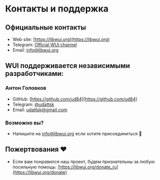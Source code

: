 # Контакты и поддержка

## Официальные контакты
- Web site: [https://libwui.org](https://libwui.org)
- Telegram: [Official WUI channel](https://t.me/libwui)
- Email: [info@libwui.org](mailto:info@libwui.org)

## WUI поддерживается независимыми разработчиками:
### Антон Головков
- GitHub: [https://github.com/ud84](https://github.com/ud84)
- Telegram: [@udattsk](https://t.me/udattsk)
- Email: [udattsk@gmail.com](mailto:udattsk@gmail.com)

### Возможно вы?
- Напишите на [info@libwui.org](mailto:info@libwui.org) если хотите присоединиться 🤝

## Пожертвования ❤️
- Если вам понравился наш проект, будем признательны за любую посильную помощь: [https://libwui.org/donate_ru](https://libwui.org/donate)

